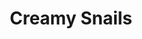 ---
title: 'Creamy Snails'
category: 'Starters'
description: 'Served in creamy garlic sauce with melted cheese'
price: 69
---